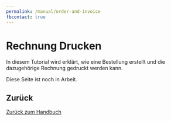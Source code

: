 ```yaml
---
permalink: /manual/order-and-invoice
fbcontact: true
---
```


# Rechnung Drucken

In diesem Tutorial wird erklärt, wie eine Bestellung erstellt und die dazugehörige Rechnung gedruckt werden kann.

Diese Seite ist noch in Arbeit.

<!-- TODO -->

## Zurück

[Zurück zum Handbuch](./)
